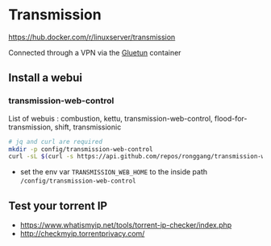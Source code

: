 # Transmission

<https://hub.docker.com/r/linuxserver/transmission>

Connected through a VPN via the [Gluetun](https://github.com/qdm12/gluetun-wiki/blob/main/setup/connect-a-container-to-gluetun.md) container

## Install a webui

### transmission-web-control

List of webuis : combustion, kettu, transmission-web-control, flood-for-transmission, shift, transmissionic

```bash
# jq and curl are required
mkdir -p config/transmission-web-control
curl -sL $(curl -s https://api.github.com/repos/ronggang/transmission-web-control/releases/latest | jq --raw-output '.tarball_url') | tar -C ./config/transmission-web-control --strip-components=2 -xz
```

- set the env var `TRANSMISSION_WEB_HOME` to the inside path `/config/transmission-web-control`

## Test your torrent IP

- <https://www.whatismyip.net/tools/torrent-ip-checker/index.php>
- <http://checkmyip.torrentprivacy.com/>
